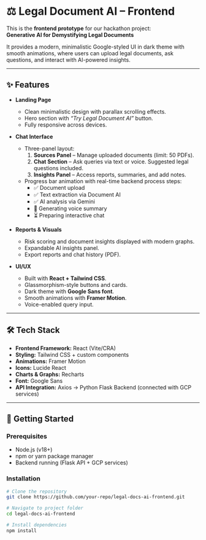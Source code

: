 # ⚖️ Legal Document AI – Frontend

This is the **frontend prototype** for our hackathon project:  
**Generative AI for Demystifying Legal Documents**  

It provides a modern, minimalistic Google-styled UI in dark theme with smooth animations, where users can upload legal documents, ask questions, and interact with AI-powered insights.

---

## ✨ Features

- **Landing Page**
  - Clean minimalistic design with parallax scrolling effects.
  - Hero section with *“Try Legal Document AI”* button.
  - Fully responsive across devices.

- **Chat Interface**
  - Three-panel layout:
    1. **Sources Panel** – Manage uploaded documents (limit: 50 PDFs).  
    2. **Chat Section** – Ask queries via text or voice. Suggested legal questions included.  
    3. **Insights Panel** – Access reports, summaries, and add notes.  
  - Progress bar animation with real-time backend process steps:
    - ✅ Document upload  
    - ✅ Text extraction via Document AI  
    - ✅ AI analysis via Gemini  
    - 🔄 Generating voice summary  
    - ⏳ Preparing interactive chat  

- **Reports & Visuals**
  - Risk scoring and document insights displayed with modern graphs.
  - Expandable AI insights panel.
  - Export reports and chat history (PDF).

- **UI/UX**
  - Built with **React + Tailwind CSS**.
  - Glassmorphism-style buttons and cards.
  - Dark theme with **Google Sans font**.
  - Smooth animations with **Framer Motion**.
  - Voice-enabled query input.

---

## 🛠️ Tech Stack

- **Frontend Framework:** React (Vite/CRA)
- **Styling:** Tailwind CSS + custom components
- **Animations:** Framer Motion
- **Icons:** Lucide React
- **Charts & Graphs:** Recharts
- **Font:** Google Sans
- **API Integration:** Axios → Python Flask Backend (connected with GCP services)

---

## 🚀 Getting Started

### Prerequisites
- Node.js (v18+)
- npm or yarn package manager
- Backend running (Flask API + GCP services)

### Installation
```bash
# Clone the repository
git clone https://github.com/your-repo/legal-docs-ai-frontend.git

# Navigate to project folder
cd legal-docs-ai-frontend

# Install dependencies
npm install
